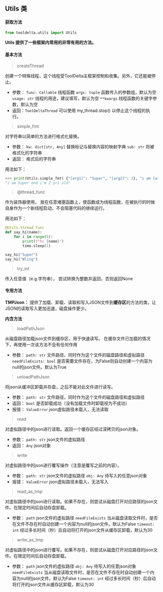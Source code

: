 ## Utils 类

#### 获取方法
```python
from tooldelta.utils import Utils
```

**Utils 提供了一些框架内常用的非常有用的方法。**


#### 基本方法

> createThread

创建一个特殊线程，这个线程受ToolDelta主框架控制和收集。另外，它还能被停止。
- 参数：
`func: Callable` 线程函数
`args: tuple` 函数传入的参数组，默认为空
`usage: str` 线程的用途，建议填写，默认为空
`**kwargs` 线程函数的关键字参数，默认为空
- 返回：`ToolDeltaThread`
可以使用 my_thread.stop() 以停止这个线程的执行。

> simple_fmt

对字符串以简单的方法进行格式化替换。
- 参数：
`kw: dict[str, Any]` 替换标记与替换内容的映射字典
`sub: str` 将被格式化的字符串
- 返回：
格式后的字符串

用法如下：
```python
>>> print(Utils.simple_fmt( {"[arg1]": "Super", "[arg2]": 2}, "i am [arg1] and i'm [arg2] yrs old"))
"i am Super and i'm 2 yrs old"
```

> @thread_func

作为装饰器使用， 放在任意堵塞函数上，使函数成为线程函数，在被执行的时候自身作为一个新线程启动，不会阻塞代码的继续运行。

用法如下：
```python
@Utils.thread_func
def say_hi(name):
    for i in range(5):
        print(f"hi {name}")
        time.sleep(1)

say_hi("Super")
say_hi("Wling")
```

> try_int

传入任意值（e.g.字符串）， 尝试转换为整数并返回，否则返回None

#### 专用方法

**TMPJson：** 提供了加载、卸载、读取和写入JSON文件到**缓存区**的方法的类，让JSON的读取写入更加迅速，磁盘操作更少。

**内含方法**

> loadPathJson

从磁盘路径加载json文件到缓存区，用于快速读写。
在缓存文件已加载的情况下，再使用一次该方法不会有任何作用
- 参数：
`path: str` 文件路径，同时作为这个文件的磁盘路径和虚拟路径
`needFileExists: bool` 是否需要文件存在，为False则自动创建一个内容为null的json文件。默认为True

> unloadPathJson

将json从缓冲区卸载并存盘，之后不能对此文件进行读写。
- 参数：
`path: str` 文件路径，同时作为这个文件的磁盘路径和虚拟路径
- 返回：
`bool` 是否卸载成功（没有加载文件时卸载视为不成功）
- 报错：
`ValueError` json虚拟路径未载入，无法读取

> read

对虚拟路径中的json进行读取。返回一个缓存区经过深拷贝的json对象。
- 参数：
`path: str` json文件的虚拟路径
- 返回：
`Any` json对象

> write

对虚拟路径中的json进行覆写操作（注意是覆写之前的内容）。
- 参数：
`path: str` json文件的虚拟路径
`obj: Any` 待写入的任意json对象
- 报错：
`ValueError` json虚拟路径未载入，无法写入

> read_as_tmp

对虚拟路径中的json进行读取。如果不存在，则尝试从磁盘打开对应路径的json文件。在限定时间后自动存盘卸载。
- 参数：
`path` json文件的虚拟路径
`needFileExists` 当从磁盘读取文件时，是否在文件不存在时自动创建一个内容为null的json文件。默认为False
`timeout: int` 经过多长时间（秒）后自动将打开的json文件从缓存区卸载，默认为30

> write_as_tmp

对虚拟路径中的json进行覆写。如果不存在，则尝试从磁盘打开对应路径的json文件。在限定时间后自动存盘卸载。
- 参数：
`path` json文件的虚拟路径
`obj: Any` 待写入的任意json对象
`needFileExists` 当从磁盘读取文件时，是否在文件不存在时自动创建一个内容为null的json文件。默认为False
`timeout: int` 经过多长时间（秒）后自动将打开的json文件从缓存区卸载，默认为30

